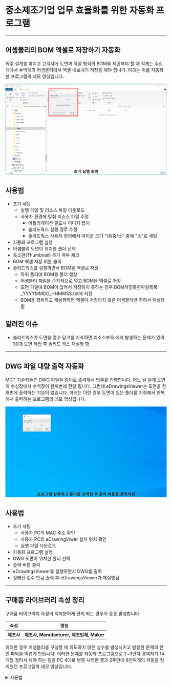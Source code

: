 # 중소제조기업 업무 효율화를 위한 자동화 프로그램

------------------------------------------------

## 어셈블리의 BOM 엑셀로 저장하기 자동화
외주 설계를 마치고 고객사에 도면과 엑셀 형식의 BOM을 제공해야 할 때
적게는 수십개에서 수백개의 어셈블리에서 엑셀 내보내기 저장을 해야 합니다.
아래는 이를 자동화한 프로그램의 데모 영상입니다.

<img src="new_bom2excel_0830-자막5.gif" alt="BOM을 엑셀로 저장" width="600">

## 사용법
- 초기 세팅
  - 실행 파일 및 리소스 파일 다운로드
  - 사용자 환경에 맞춰 리소스 파일 수정
    - 어플리케이션 필요시 이미지 캡처
    - 솔리드웍스 실행 경로 수정
    - 솔리드웍스 사용자 정의에서 아이콘 크기 "대/중/소" 중에 "소"로 세팅
- 자동화 프로그램 실행
- 어셈블리 도면이 위치한 폴더 선택
- 축소판(Thumbnail) 추가 여부 체크
- BOM 엑셀 저장 버튼 클릭
- 솔리드웍스를 실행하면서 BOM을 엑셀로 저장
  - 하위 폴더에 BOM을 폴더 생상
  - 어셈블리 파일을 순차적으로 열고 BOM을 엑셀로 저장
  - 도면 파일에 BOM이 없어서 저장하지 못하는 경우 BOM저장못한파일목록_YYYYMMDD_HHMMSS.txt에 저정
  - BOM을 정비하고 재실행하면 엑셀이 저장되지 않은 어셈블리만 추려서 재실행됨

## 알려진 이슈
- 솔리드웍스가 도면을 열고 닫고를 지속하면 리소스부족 에러 발생하는 문제가 있어 30개 도면 작업 후 솔리드 웍스 재실행 함
  
------------------------------------------------

<!-- ## <a href="./BOM2Excel_Manual.md" target="_self">BOM2Excel_매뉴얼</a> -->

## DWG 파일 대량 출력 자동화
MCT 기술자들은 DWG 파일을 종이로 출력해서 업무를 진행합니다.
어느 날 설계 도면이 수십장에서 수백장이 한꺼번에 전달 됩니다.
그런데 eDrawingsViewer는 도면을 한꺼번에 출력하는 기능이 없습니다.
아래는 이런 경우 도면이 있는 폴더를 지정해서 반복해서 출력하는 프로그램의 데모 영상입니다.

<img src="DWG_대량출력-with_mosaic-자막2.gif" alt="BOM을 엑셀로 저장" width="600">

## 사용법
- 초기 세팅
  - 사용자 PC의 MAC 주소 확인
  - 사용자 PC의 eDrawingViwer 설치 위치 확인
  - 실행 파일 다운로드
- 자동화 프로그램 실행
- DWG 도면이 위치한 폴더 선택
- 출력 버튼 클릭
- eDrawingsViewer를 실행하면서 DWG를 출력
- 정해진 횟수 만큼 출력 후 eDrawingsViewer가 재실행됨

------------------------------------------------

## 구매품 라이브러리 속성 정리
구매품 라이브러리 속성이 지저분하게 관리 되는 경우가 종종 발생합니다.

<table><tr><th>속성</th><th>명칭</th></tr>
<tr><th>제조사</th><th>제조사, Manufacturer, 제조업체, Maker</th></tr>
</table>

이러한 경우 어셈블리를 구성할 때 의도하지 않은 실수를 발생시키고 발생한 문제의 원인 파악을 어렵게 만듭니다. 이러한 문제를 자동화 프로그램으로 2~3년차 경력자가 14개월 걸려서 해야 하는 일을 PC 4대로 병렬 처리한 결과 2주만에 8만여개의 파일을 정리했던 프로그램의 데모 영상입니다.

<details><summary> 사용법 </summary>

* 초기 세팅
  * 라이브러리 폴더 별로 속성값을 엑셀로 정리
  * 사용자 환경에 맞춰 리소스 파일 수정
  * 어플리케이션 필요시 이미지 캡처
* 솔리드웍스 실행 경로 수정
* 솔리드웍스 사용자 정의에서 아이콘 크기 "대/중/소" 중에 "소"로 세팅
* 자동화 프로그램 실행
* 구매품 라이브러리 파일을 순차적으로 열기

</details>